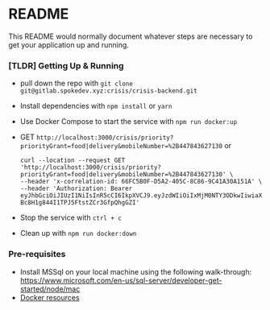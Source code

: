 # README

This README would normally document whatever steps are necessary to get your application up and running.

### [TLDR] Getting Up & Running

- pull down the repo with `git clone git@gitlab.spokedev.xyz:crisis/crisis-backend.git`
- Install dependencies with `npm install` or `yarn`
- Use Docker Compose to start the service with `npm run docker:up`
- GET `http://localhost:3000/crisis/priority?priorityGrant=food|delivery&mobileNumber=%2B447843627130` or

  ```
  curl --location --request GET 'http://localhost:3000/crisis/priority?priorityGrant=food|delivery&mobileNumber=%2B447843627130' \
  --header 'x-correlation-id: 66FC5B0F-D5A2-405C-8C86-9C41A30A151A' \
  --header 'Authorization: Bearer eyJhbGciOiJIUzI1NiIsInR5cCI6IkpXVCJ9.eyJzdWIiOiIxMjM0NTY3ODkwIiwiaXNzIjoiaHR0cHM6Ly9hdXRoLmppZ3Nhdy54eXovIiwiaWQiOiI2MDVBNEM0MC04MEExLTQxQUUtQTU5Qi1BMUZGQ0UxQzVEOTAiLCJuYW1lIjoiSm9lIEJsb2dncyIsImVtYWlsIjoiam9lQGppZ3Nhdy54eXoiLCJlbWFpbF92ZXJpZmllZCI6dHJ1ZSwidGVuYW50X2lkIjoiMzA1NkU5MDQtNjg3Ny00Qjg1LTgyQzEtQjE3NjcyRDJFNDk5IiwidGVuYW50X25hbWUiOiJKaWdzYXcgWFlaIiwiaWF0IjoxNTE2MjM5MDIyfQ.SxTtQbBMoU-Bc8H1g844I1TPJ5FtstZCr3GfpQhgGZI'
  ```

- Stop the service with `ctrl + c`
- Clean up with `npm run docker:down`

### Pre-requisites

- Install MSSql on your local machine using the following walk-through: https://www.microsoft.com/en-us/sql-server/developer-get-started/node/mac
- [Docker resources](https://docs.docker.com/compose/install/)
